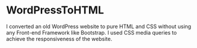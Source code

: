 # WordPressToHTML

I converted an old WordPress website to pure HTML and CSS without using any Front-end Framework like Bootstrap. 
I used CSS media queries to achieve the responsiveness of the website.
